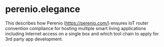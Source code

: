 # perenio.elegance
This describes how Perenio (https://perenio.com/) ensures IoT router convention compliance for hosting multiple smart living applications including Internet access on a single box and which tool chain to apply for 3rd party app development.
